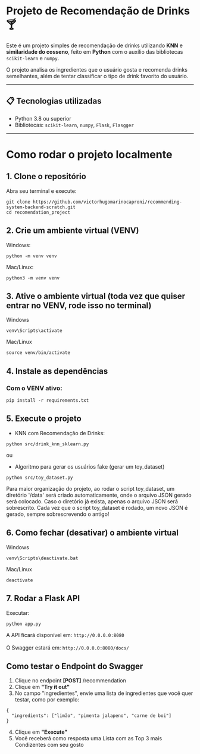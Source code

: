 # Projeto de Recomendação de Drinks 🍸

Este é um projeto simples de recomendação de drinks utilizando **KNN** e **similaridade do cosseno**, feito em **Python** com o auxílio das bibliotecas `scikit-learn` e `numpy`.

O projeto analisa os ingredientes que o usuário gosta e recomenda drinks semelhantes, além de tentar classificar o tipo de drink favorito do usuário.

---

## 📋 Tecnologias utilizadas
- Python 3.8 ou superior
- Bibliotecas: `scikit-learn`, `numpy`, `Flask`, `Flasgger`

---

# Como rodar o projeto localmente

## 1. Clone o repositório

Abra seu terminal e execute:

```
git clone https://github.com/victorhugomarinocaproni/recommending-system-backend-scratch.git
cd recomendation_project
```

## 2. Crie um ambiente virtual (VENV)

Windows:
```
python -m venv venv
```

Mac/Linux:
```
python3 -m venv venv
```

## 3. Ative o ambiente virtual (toda vez que quiser entrar no VENV, rode isso no terminal)
Windows
``` 
venv\Scripts\activate
```
Mac/Linux
```
source venv/bin/activate
```

## 4. Instale as dependências

### Com o VENV ativo:
```
pip install -r requirements.txt
```

## 5. Execute o projeto
* KNN com Recomendação de Drinks:
```
python src/drink_knn_sklearn.py
```
ou 

* Algoritmo para gerar os usuários fake (gerar um toy_dataset) 
```
python src/toy_dataset.py
```
Para maior organização do projeto, ao rodar o script toy_dataset, um diretório '/data' será criado automaticamente, onde o arquivo JSON gerado será colocado. Caso o diretório já exista, apenas o arquivo JSON será sobrescrito. Cada vez que o script toy_dataset é rodado, um novo JSON é gerado, sempre sobrescrevendo o antigo!

## 6. Como fechar (desativar) o ambiente virtual
Windows
```
venv\Scripts\deactivate.bat
```

Mac/Linux
```
deactivate
```

## 7. Rodar a Flask API
Executar:
```
python app.py
```
A API ficará disponível em: 
`http://0.0.0.0:8080` 
<br><br>
O Swagger estará em: 
`http://0.0.0.0:8080/docs/` 
<br>

## Como testar o Endpoint do Swagger
1. Clique no endpoint <strong>[POST]</strong> /recommendation
2. Clique em <strong>"Try it out"</strong>
3. No campo "ingredientes", envie uma lista de ingredientes que você quer testar, como por exemplo:
```
{
  "ingredients": ["limão", "pimenta jalapeno", "carne de boi"]
}
```
4. Clique em <strong>"Execute"</strong>
5. Você receberá como resposta uma Lista com as Top 3 mais Condizentes com seu gosto
